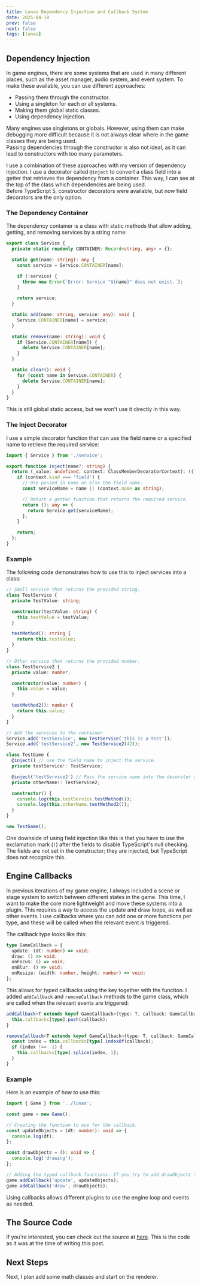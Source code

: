 ```yaml
---
title: Lunas Dependency Injection and Callback System
date: 2025-04-18
prev: false
next: false
tags: [lunas]
---
```


## Dependency Injection
In game engines, there are some systems that are used in many different places, such as the asset manager, audio system, and event system. To make these available, you can use different approaches:
- Passing them through the constructor.
- Using a singleton for each or all systems.
- Making them global static classes.
- Using dependency injection.

Many engines use singletons or globals. However, using them can make debugging more difficult because it is not always clear where in the game classes they are being used.  
Passing dependencies through the constructor is also not ideal, as it can lead to constructors with too many parameters.

I use a combination of these approaches with my version of dependency injection. I use a decorator called `@inject` to convert a class field into a getter that retrieves the dependency from a container. This way, I can see at the top of the class which dependencies are being used.  
Before TypeScript 5, constructor decorators were available, but now field decorators are the only option.

### The Dependency Container
The dependency container is a class with static methods that allow adding, getting, and removing services by a string name:
```ts title="src/lunas/di/service.ts"
export class Service {
  private static readonly CONTAINER: Record<string, any> = {};

  static get(name: string): any {
    const service = Service.CONTAINER[name];

    if (!service) {
      throw new Error(`Error: Service "${name}" does not exist.`);
    }

    return service;
  }

  static add(name: string, service: any): void {
    Service.CONTAINER[name] = service;
  }

  static remove(name: string): void {
    if (Service.CONTAINER[name]) {
      delete Service.CONTAINER[name];
    }
  }

  static clear(): void {
    for (const name in Service.CONTAINER) {
      delete Service.CONTAINER[name];
    }
  }
}
```
This is still global static access, but we won't use it directly in this way.

### The Inject Decorator
I use a simple decorator function that can use the field name or a specified name to retrieve the required service:
```ts title="src/lunas/di/inject.ts"
import { Service } from './service';

export function inject(name?: string) {
  return (_value: undefined, context: ClassMemberDecoratorContext): (() => any) | undefined => {
    if (context.kind === 'field') {
      // Use passed in name or else the field name.
      const serviceName = name || (context.name as string);

      // Return a getter function that returns the required service.
      return (): any => {
        return Service.get(serviceName);
      };
    }

    return;
  };
}
```

### Example
The following code demonstrates how to use this to inject services into a class:
```ts title="example.ts"
// Small service that returns the provided string.
class TestService {
  private testValue: string;

  constructor(testValue: string) {
    this.testValue = testValue;
  }

  testMethod(): string {
    return this.testValue;
  }
}

// Other service that returns the provided number.
class TestService2 {
  private value: number;

  constructor(value: number) {
    this.value = value;
  }

  testMethod2(): number {
    return this.value;
  }
}

// Add the services to the container.
Service.add('testService', new TestService('this is a test'));
Service.add('testService2', new TestService2(42));

class TestGame {
  @inject() // use the field name to inject the service.
  private testService!: TestService;

  @inject('testService2') // Pass the service name into the decorator so you can use a different field name.
  private otherName!: TestService2;

  constructor() {
    console.log(this.testService.testMethod());
    console.log(this.otherName.testMethod2());
  }
}

new TestGame();
```
One downside of using field injection like this is that you have to use the exclamation mark (`!`) after the fields to disable TypeScript's null checking. The fields are not set in the constructor; they are injected, but TypeScript does not recognize this.

## Engine Callbacks
In previous iterations of my game engine, I always included a scene or stage system to switch between different states in the game. This time, I want to make the core more lightweight and move these systems into a plugin. This requires a way to access the update and draw loops, as well as other events. I use callbacks where you can add one or more functions per type, and these will be called when the relevant event is triggered.

The callback type looks like this:
```ts title="src/lunas/game.ts"
type GameCallback = {
  update: (dt: number) => void;
  draw: () => void;
  onFocus: () => void;
  onBlur: () => void;
  onResize: (width: number, height: number) => void;
};
```
This allows for typed callbacks using the key together with the function. I added `addCallback` and `removeCallback` methods to the game class, which are called when the relevant events are triggered:
```ts title="src/lunas/game.ts"
addCallback<T extends keyof GameCallback>(type: T, callback: GameCallback[T]): void {
  this.callbacks[type].push(callback);
}

removeCallback<T extends keyof GameCallback>(type: T, callback: GameCallback[T]): void {
  const index = this.callbacks[type].indexOf(callback);
  if (index !== -1) {
    this.callbacks[type].splice(index, 1);
  }
}
```

### Example
Here is an example of how to use this:
```ts title="example.ts"
import { Game } from '../lunas';

const game = new Game();

// Creating the function to use for the callback.
const updateObjects = (dt: number): void => {
  console.log(dt);
};

const drawObjects = (): void => {
  console.log('drawing');
};

// Adding the typed callback functions. If you try to add drawObjects to the update callback you will see an error.
game.addCallback('update', updateObjects);
game.addCallback('draw', drawObjects);
```

Using callbacks allows different plugins to use the engine loop and events as needed. 

## The Source Code
 If you're interested, you can check out the source at [here](https://github.com/lunas-engine/lunas-core/tree/v0.0.2). This is the code as it was at the time of writing this post.

## Next Steps
Next, I plan add some math classes and start on the renderer.